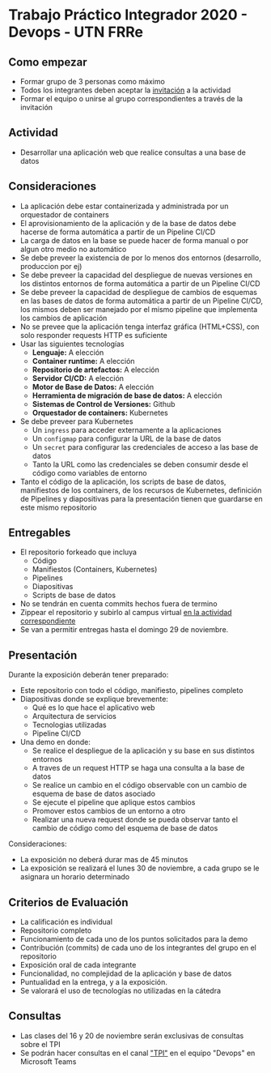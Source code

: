 # Trabajo Práctico Integrador 2020 - Devops - UTN FRRe

## Como empezar

- Formar grupo de 3 personas como máximo
- Todos los integrantes deben aceptar la [invitación](https://classroom.github.com/g/Sd5rqpwM) a la actividad
- Formar el equipo o unirse al grupo correspondientes a través de la invitación

## Actividad

- Desarrollar una aplicación web que realice consultas a una base de datos

## Consideraciones

- La aplicación debe estar containerizada y administrada por un orquestador de containers
- El aprovisionamiento de la aplicación y de la base de datos debe hacerse de forma automática a partir de un Pipeline CI/CD
- La carga de datos en la base se puede hacer de forma manual o por algun otro medio no automático
- Se debe preveer la existencia de por lo menos dos entornos (desarrollo, produccion por ej)
- Se debe preveer la capacidad del despliegue de nuevas versiones en los distintos entornos de forma automática a partir de un Pipeline CI/CD
- Se debe preveer la capacidad de despliegue de cambios de esquemas en las bases de datos de forma automática a partir de un Pipeline CI/CD, los mismos deben ser manejado por el mismo pipeline que implementa los cambios de aplicación
- No se prevee que la aplicación tenga interfaz gráfica (HTML+CSS), con solo responder requests HTTP es suficiente
- Usar las siguientes tecnologías
	- **Lenguaje:** A elección
	- **Container runtime:** A elección
	- **Repositorio de artefactos:** A elección
	- **Servidor CI/CD:** A elección
	- **Motor de Base de Datos:** A elección
	- **Herramienta de migración de base de datos:** A elección
	- **Sistemas de Control de Versiones:** Github
	- **Orquestador de containers:** Kubernetes
- Se debe preveer para Kubernetes
	- Un `ingress` para acceder externamente a la aplicaciones
	- Un `configmap` para configurar la URL de la base de datos
	- Un `secret` para configurar las credenciales de acceso a las base de datos
	- Tanto la URL como las credenciales se deben consumir desde el código como variables de entorno
- Tanto el código de la aplicación, los scripts de base de datos, manifiestos de los containers, de los recursos de Kubernetes, definición de Pipelines y diapositivas para la presentación tienen que guardarse en este mismo repositorio

## Entregables

- El repositorio forkeado que incluya
	- Código
	- Manifiestos (Containers, Kubernetes)
	- Pipelines
	- Diapositivas
	- Scripts de base de datos
- No se tendrán en cuenta commits hechos fuera de termino
- Zippear el repositorio y subirlo al campus virtual [en la actividad correspondiente](https://frre.cvg.utn.edu.ar/mod/assign/view.php?id=52802)
- Se van a permitir entregas hasta el domingo 29 de noviembre.

## Presentación

Durante la exposición deberán tener preparado:

- Este repositorio con todo el código, manifiesto, pipelines completo 
- Diapositivas donde se explique brevemente:
	- Qué es lo que hace el aplicativo web
	- Arquitectura de servicios
	- Tecnologias utilizadas
	- Pipeline CI/CD
- Una demo en donde:
	- Se realice el despliegue de la aplicación y su base en sus distintos entornos
	- A traves de un request HTTP se haga una consulta a la base de datos
	- Se realice un cambio en el código observable con un cambio de esquema de base de datos asociado
	- Se ejecute el pipeline que aplique estos cambios
	- Promover estos cambios de un entorno a otro
	- Realizar una nueva request donde se pueda observar tanto el cambio de código como del esquema de base de datos

Consideraciones:

- La exposición no deberá durar mas de 45 minutos
- La exposición se realizará el lunes 30 de noviembre, a cada grupo se le asignara un horario determinado

## Criterios de Evaluación

- La calificación es individual
- Repositorio completo
- Funcionamiento de cada uno de los puntos solicitados para la demo
- Contribución (commits) de cada uno de los integrantes del grupo en el repositorio
- Exposición oral de cada integrante
- Funcionalidad, no complejidad de la aplicación y base de datos
- Puntualidad en la entrega, y a la exposición.
- Se valorará el uso de tecnologías no utilizadas en la cátedra

## Consultas

- Las clases del 16 y 20 de noviembre serán exclusivas de consultas sobre el TPI
- Se podrán hacer consultas en el canal ["TPI"](https://teams.microsoft.com/l/channel/19%3aff5e6516c6ca4f459988c651eea53393%40thread.tacv2/TPI?groupId=b2d18768-fa95-4db9-b8a2-477dfa7c332d&tenantId=35e9cd03-43d0-4947-b582-a6965c4cb674) en el equipo "Devops" en Microsoft Teams